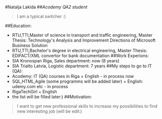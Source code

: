 #Natalja Lakida
##*Acodemy QA2 student*
>I am a typical switcher :)  

##Education:
- RTU,TTI,Master of science in transport and traffic engineering, Master Thesis: Technology's Analysis and Improvement Directions of Microsoft Business Solution
- RTU,TTI,Bachelor's degree in electrical engineering, Master Thesis: EDIFACT/XML convertor for bank documentation
##Work Experions:
- SIA Kronospan Riga, Sales department: now (8 years)
- SIA Trialto Latvia, Logistic department: 7 years
##My steps to go to IT (QA):
- Acodemy: IT (QA) courses in Riga + English - in process now
- SQL,HTML,Agile (some programms will be added later) + English: udemy.com etc - in process
- RigaTechGirl + English 
- the list will be filled later:)
##Motivation:
>I want to get new professional skills to increase my possibilities to find new interesting job (will be edit:)

> 